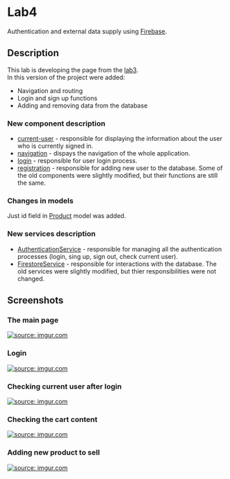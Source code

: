 # Lab4
Authentication and external data supply using [Firebase](https://firebase.google.com/).

## Description
This lab is developing the page from the [lab3](https://github.com/xenoteo/Web/blob/master/lab3-4/lab3.md).  
In this version of the project were added:
- Navigation and routing
- Login and sign up functions
- Adding and removing data from the database

### New component description
- [current-user](https://github.com/xenoteo/Web/tree/master/lab3-4/src/app/components/current-user) - responsible for displaying the information about the user who is currently signed in.
- [navigation](https://github.com/xenoteo/Web/tree/master/lab3-4/src/app/components/navigation) - dispays the navigation of the whole application.
- [login](https://github.com/xenoteo/Web/tree/master/lab3-4/src/app/components/login) - responsible for user login process.
- [registration](https://github.com/xenoteo/Web/tree/master/lab3-4/src/app/components/registration) - responsible for adding new user to the database.
Some of the old components were slightly modified, but their functions are still the same.
  
### Changes in models
Just id field in [Product](https://github.com/xenoteo/Web/blob/master/lab3-4/src/app/models/product/product.ts) model was added.
  
### New services description
- [AuthenticationService](https://github.com/xenoteo/Web/blob/master/lab3-4/src/app/services/AuthenticationService/authentication.service.ts) - responsible for managing all the authentication processes (login, sing up, sign out, check current user).
- [FirestoreService](https://github.com/xenoteo/Web/blob/master/lab3-4/src/app/services/FirestoreService/firestore.service.ts) - responsible for interactions with the database.
The old services were slightly modified, but thier responsibilities were not changed.

## Screenshots
### The main page  
<a href="https://imgur.com/zwx6Gcy"><img src="https://i.imgur.com/zwx6Gcy.png" title="source: imgur.com" /></a>
  
### Login  
<a href="https://imgur.com/BTkPOks"><img src="https://i.imgur.com/BTkPOks.png" title="source: imgur.com" /></a>
  
### Checking current user after login
<a href="https://imgur.com/1qMHVcH"><img src="https://i.imgur.com/1qMHVcH.png" title="source: imgur.com" /></a>
  
### Checking the cart content  
<a href="https://imgur.com/fG2R7DA"><img src="https://i.imgur.com/fG2R7DA.png" title="source: imgur.com" /></a>
  
### Adding new product to sell  
<a href="https://imgur.com/d8824Q4"><img src="https://i.imgur.com/d8824Q4.png" title="source: imgur.com" /></a>

